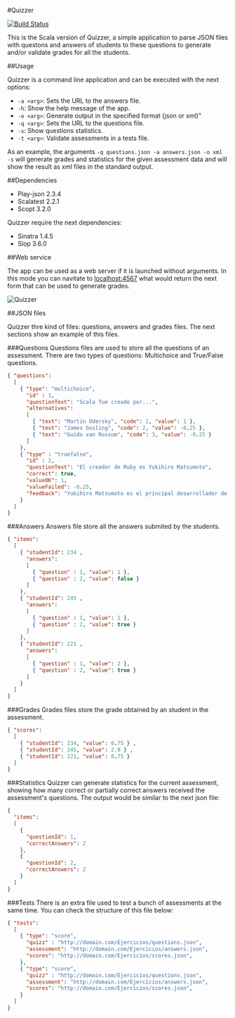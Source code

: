 #Quizzer

[![Build Status](https://travis-ci.org/davidmogar/quizzer-scala.svg?branch=master)](https://travis-ci.org/davidmogar/quizzer-scala)

This is the Scala version of Quizzer, a simple application to parse JSON files with questons and answers of students to these questions to generate and/or validate grades for all the students.

##Usage

Quizzer is a command line application and can be executed with the next options:
- `-a <arg>`: Sets the URL to the answers file.
- `-h`: Show the help message of the app.
- `-o <arg>`: Generate output in the specified format (json or xml)"
- `-q <arg>`: Sets the URL to the questions file.
- `-s`: Show questions statistics.
- `-t <arg>`: Validate assessments in a tests file.

As an example, the arguments `-q questions.json -a answers.json -o xml -s` will generate grades and statistics for the given assessment data and will show the result as xml files in the standard output.

##Dependencies
- Play-json 2.3.4
- Scalatest 2.2.1
- Scopt 3.2.0

Quizzer require the next dependencies:
- Sinatra 1.4.5
- Slop 3.6.0

##Web service

The app can be used as a web server if it is launched without arguments. In this mode you can navitate to [localhost:4567](http://localhost:4567) what would return the next form that can be used to generate grades.

![Quizzer](http://davidmogar.com/uploads/github/quizzer.png)


##JSON files

Quizzer thre kind of files: questions, answers and grades files. The next sections show an example of this files.

###Questions
Questions files are used to store all the questions of an assessment. There are two types of questions: Multichoice and True/False questions.

```json
{ "questions": 
  [
    { "type": "multichoice", 
      "id" : 1,
      "questionText": "Scala fue creado por...",
      "alternatives":
      [ 
        { "text": "Martin Odersky", "code": 1, "value": 1 },
        { "text": "James Gosling", "code": 2, "value": -0.25 },
        { "text": "Guido van Rossum", "code": 3, "value": -0.25 }
      ]
    },
    { "type" : "truefalse",
      "id" : 2,
      "questionText": "El creador de Ruby es Yukihiro Matsumoto",
      "correct": true,
      "valueOK": 1,
      "valueFailed": -0.25,
      "feedback": "Yukihiro Matsumoto es el principal desarrollador de Ruby desde 1996" 
    }
  ]
}
```

###Answers
Answers file store all the answers submited by the students.

```json
{ "items": 
  [
    { "studentId": 234 ,
      "answers": 
      [
        { "question" : 1, "value": 1 },
        { "question" : 2, "value": false }
      ] 
    },
    { "studentId": 245 ,      
      "answers": 
      [ 
        { "question" : 1, "value": 1 },
        { "question" : 2, "value": true }
      ] 
    }, 
    { "studentId": 221 ,      
      "answers": 
      [
        { "question" : 1, "value": 2 },
        { "question" : 2, "value": true }
      ] 
    }
  ]
}
```

###Grades
Grades files store the grade obtained by an student in the assessment.

```json
{ "scores": 
  [
    { "studentId": 234, "value": 0.75 } ,
    { "studentId": 245, "value": 2.0 } ,
    { "studentId": 221, "value": 0.75 }
  ]
}
```

###Statistics
Quizzer can generate statistics for the current assessment, showing how many correct or partially correct answers received the assessment's questions. The output would be similar to the next json file:
```json
{
  "items":
  [
    {
      "questionId": 1,
      "correctAnswers": 2
    },
    {
      "questionId": 2,
      "correctAnswers": 2
    }
  ]
}
```

###Tests
There is an extra file used to test a bunch of assessments at the same time. You can check the structure of this file below:

```json
{ "tests": 
  [
    { "type": "score", 
      "quizz" : "http://domain.com/Ejercicios/questions.json",
      "assessment": "http://domain.com/Ejercicios/answers.json",
      "scores": "http://domain.com/Ejercicios/scores.json",
    },
    { "type": "score", 
      "quizz" : "http://domain.com/Ejercicios/questions.json",
      "assessment": "http://domain.com/Ejercicios/answers.json",
      "scores": "http://domain.com/Ejercicios/scores.json",
    }
  ]
}
```
